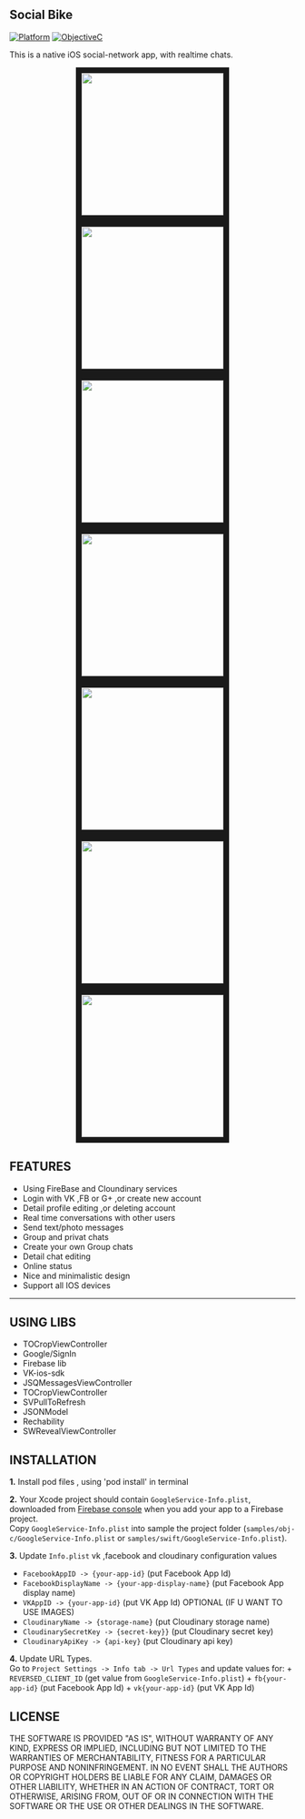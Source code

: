 ## Social Bike

[![Platform](https://img.shields.io/badge/platform-ios-blue.svg?style=flat
)](https://developer.apple.com/iphone/index.action)
[![ObjectiveC](https://img.shields.io/badge/Objective--C-2.0-blue.svg)](https://developer.apple.com/library/content/documentation/Cocoa/Conceptual/ProgrammingWithObjectiveC/Introduction/Introduction.html)

This is a native iOS social-network app, with realtime chats.

<p align="center">
<img src="https://preview.ibb.co/daA1Tv/Simulator_Screen_Shot_Mar_31_2017_4_19_13_PM.png" width="250" border="10">
<img src="https://preview.ibb.co/nJQwva/Simulator_Screen_Shot_Mar_31_2017_4_18_33_PM.png" width="250" border="10">
</br>
<img src="https://preview.ibb.co/mpsn1F/Simulator_Screen_Shot_Mar_31_2017_4_54_22_PM.png" width="250" border="10">
<img src="https://preview.ibb.co/duNLMF/Simulator_Screen_Shot_Mar_31_2017_4_18_51_PM.png" width="250" border="10">
</br>
<img src="https://preview.ibb.co/eaaqMF/Simulator_Screen_Shot_Mar_31_2017_4_19_00_PM.png" width="250" border="10">
<img src="https://preview.ibb.co/geoYaa/Simulator_Screen_Shot_Mar_31_2017_4_19_05_PM.png" width="250" border="10">
</br>
<img src="https://preview.ibb.co/c3Xtaa/Simulator_Screen_Shot_Mar_31_2017_4_19_09_PM.png" width="250" border="10">
</p>

## FEATURES

- Using FireBase and Cloundinary services
- Login with VK ,FB or G+ ,or create new account
- Detail profile editing ,or deleting account
- Real time conversations with other users
- Send text/photo messages
- Group and privat chats
- Create your own Group chats 
- Detail chat editing
- Online status
- Nice and minimalistic design
- Support all IOS devices

---
## USING LIBS

- TOCropViewController
- Google/SignIn
- Firebase lib
- VK-ios-sdk
- JSQMessagesViewController
- TOCropViewController
- SVPullToRefresh
- JSONModel
- Rechability
- SWRevealViewController

## INSTALLATION

**1.** Install pod files , using 'pod install' in terminal

**2.** Your Xcode project should contain `GoogleService-Info.plist`, downloaded from [Firebase console](https://console.firebase.google.com) when you add your app to a Firebase project.<br>
Copy `GoogleService-Info.plist` into sample the project folder (`samples/obj-c/GoogleService-Info.plist` or `samples/swift/GoogleService-Info.plist`).

**3.** Update `Info.plist` vk ,facebook and cloudinary configuration values
  + `FacebookAppID -> {your-app-id}` (put Facebook App Id)
  + `FacebookDisplayName -> {your-app-display-name}` (put Facebook App display name)
  + `VKAppID -> {your-app-id}` (put VK App Id)
  OPTIONAL (IF U WANT TO USE IMAGES)
  + `CloudinaryName -> {storage-name}` (put Cloudinary storage name)
  + `CloudinarySecretKey -> {secret-key}}` (put Cloudinary secret key)
  + `CloudinaryApiKey -> {api-key}` (put Cloudinary api key)

**4.** Update URL Types.<br>
Go to `Project Settings -> Info tab -> Url Types` and update values for:
	+ `REVERSED_CLIENT_ID` (get value from `GoogleService-Info.plist`)
	+ `fb{your-app-id}` (put Facebook App Id)
	+ `vk{your-app-id}` (put VK App Id)

## LICENSE

THE SOFTWARE IS PROVIDED "AS IS", WITHOUT WARRANTY OF ANY KIND, EXPRESS OR
IMPLIED, INCLUDING BUT NOT LIMITED TO THE WARRANTIES OF MERCHANTABILITY,
FITNESS FOR A PARTICULAR PURPOSE AND NONINFRINGEMENT. IN NO EVENT SHALL THE
AUTHORS OR COPYRIGHT HOLDERS BE LIABLE FOR ANY CLAIM, DAMAGES OR OTHER
LIABILITY, WHETHER IN AN ACTION OF CONTRACT, TORT OR OTHERWISE, ARISING FROM,
OUT OF OR IN CONNECTION WITH THE SOFTWARE OR THE USE OR OTHER DEALINGS IN
THE SOFTWARE.
